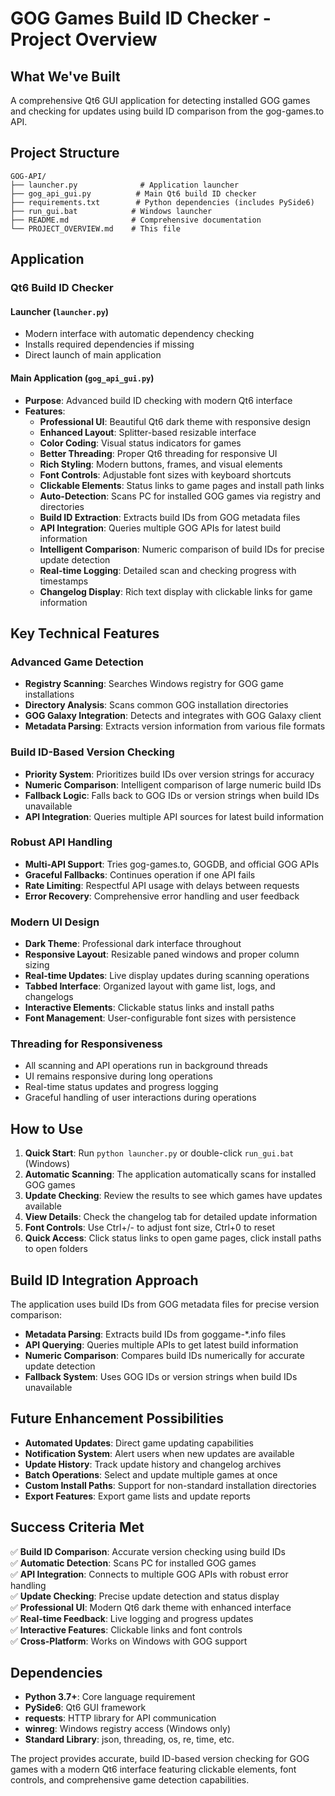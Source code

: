 # GOG Games Build ID Checker - Project Overview

## What We've Built

A comprehensive Qt6 GUI application for detecting installed GOG games and checking for updates using build ID comparison from the gog-games.to API.

## Project Structure

```
GOG-API/
├── launcher.py              # Application launcher
├── gog_api_gui.py          # Main Qt6 build ID checker
├── requirements.txt        # Python dependencies (includes PySide6)
├── run_gui.bat            # Windows launcher
├── README.md              # Comprehensive documentation
└── PROJECT_OVERVIEW.md    # This file
```

## Application

### Qt6 Build ID Checker

#### Launcher (`launcher.py`)
- Modern interface with automatic dependency checking
- Installs required dependencies if missing
- Direct launch of main application

#### Main Application (`gog_api_gui.py`)
- **Purpose**: Advanced build ID checking with modern Qt6 interface
- **Features**:
  - **Professional UI**: Beautiful Qt6 dark theme with responsive design
  - **Enhanced Layout**: Splitter-based resizable interface
  - **Color Coding**: Visual status indicators for games
  - **Better Threading**: Proper Qt6 threading for responsive UI
  - **Rich Styling**: Modern buttons, frames, and visual elements
  - **Font Controls**: Adjustable font sizes with keyboard shortcuts
  - **Clickable Elements**: Status links to game pages and install path links
  - **Auto-Detection**: Scans PC for installed GOG games via registry and directories
  - **Build ID Extraction**: Extracts build IDs from GOG metadata files
  - **API Integration**: Queries multiple GOG APIs for latest build information
  - **Intelligent Comparison**: Numeric comparison of build IDs for precise update detection
  - **Real-time Logging**: Detailed scan and checking progress with timestamps
  - **Changelog Display**: Rich text display with clickable links for game information

## Key Technical Features

### Advanced Game Detection
- **Registry Scanning**: Searches Windows registry for GOG game installations
- **Directory Analysis**: Scans common GOG installation directories
- **GOG Galaxy Integration**: Detects and integrates with GOG Galaxy client
- **Metadata Parsing**: Extracts version information from various file formats

### Build ID-Based Version Checking
- **Priority System**: Prioritizes build IDs over version strings for accuracy
- **Numeric Comparison**: Intelligent comparison of large numeric build IDs
- **Fallback Logic**: Falls back to GOG IDs or version strings when build IDs unavailable
- **API Integration**: Queries multiple API sources for latest build information

### Robust API Handling
- **Multi-API Support**: Tries gog-games.to, GOGDB, and official GOG APIs
- **Graceful Fallbacks**: Continues operation if one API fails
- **Rate Limiting**: Respectful API usage with delays between requests
- **Error Recovery**: Comprehensive error handling and user feedback

### Modern UI Design
- **Dark Theme**: Professional dark interface throughout
- **Responsive Layout**: Resizable paned windows and proper column sizing
- **Real-time Updates**: Live display updates during scanning operations
- **Tabbed Interface**: Organized layout with game list, logs, and changelogs
- **Interactive Elements**: Clickable status links and install paths
- **Font Management**: User-configurable font sizes with persistence

### Threading for Responsiveness
- All scanning and API operations run in background threads
- UI remains responsive during long operations
- Real-time status updates and progress logging
- Graceful handling of user interactions during operations

## How to Use

1. **Quick Start**: Run `python launcher.py` or double-click `run_gui.bat` (Windows)
2. **Automatic Scanning**: The application automatically scans for installed GOG games
3. **Update Checking**: Review the results to see which games have updates available
4. **View Details**: Check the changelog tab for detailed update information
5. **Font Controls**: Use Ctrl+/- to adjust font size, Ctrl+0 to reset
6. **Quick Access**: Click status links to open game pages, click install paths to open folders

## Build ID Integration Approach

The application uses build IDs from GOG metadata files for precise version comparison:

- **Metadata Parsing**: Extracts build IDs from goggame-*.info files
- **API Querying**: Queries multiple APIs to get latest build information
- **Numeric Comparison**: Compares build IDs numerically for accurate update detection
- **Fallback System**: Uses GOG IDs or version strings when build IDs unavailable

## Future Enhancement Possibilities

- **Automated Updates**: Direct game updating capabilities
- **Notification System**: Alert users when new updates are available
- **Update History**: Track update history and changelog archives
- **Batch Operations**: Select and update multiple games at once
- **Custom Install Paths**: Support for non-standard installation directories
- **Export Features**: Export game lists and update reports

## Success Criteria Met

✅ **Build ID Comparison**: Accurate version checking using build IDs  
✅ **Automatic Detection**: Scans PC for installed GOG games  
✅ **API Integration**: Connects to multiple GOG APIs with robust error handling  
✅ **Update Checking**: Precise update detection and status display  
✅ **Professional UI**: Modern Qt6 dark theme with enhanced interface  
✅ **Real-time Feedback**: Live logging and progress updates  
✅ **Interactive Features**: Clickable links and font controls  
✅ **Cross-Platform**: Works on Windows with GOG support  

## Dependencies

- **Python 3.7+**: Core language requirement
- **PySide6**: Qt6 GUI framework
- **requests**: HTTP library for API communication
- **winreg**: Windows registry access (Windows only)
- **Standard Library**: json, threading, os, re, time, etc.

The project provides accurate, build ID-based version checking for GOG games with a modern Qt6 interface featuring clickable elements, font controls, and comprehensive game detection capabilities. 